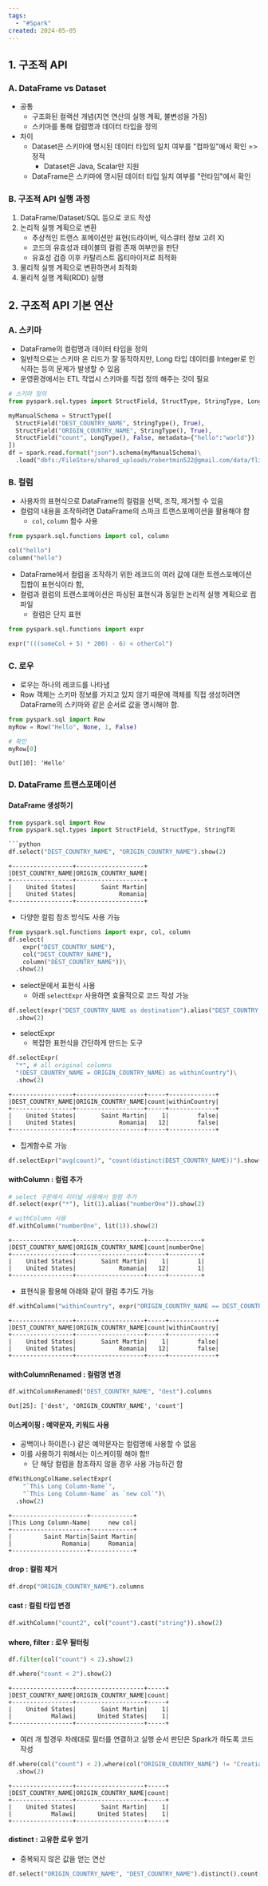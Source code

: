 ```yaml
---
tags:
  - "#Spark"
created: 2024-05-05
---
```



## 1. 구조적 API

### A. DataFrame vs Dataset

- 공통
	- 구조화된 컬랙션 개념(지연 연산의 실행 계획, 불변성을 가짐)
	- 스키마를 통해 컬럼명과 데이터 타입을 정의
- 차이
	- Dataset은 스키마에 명시된 데이터 타입의 일치 여부를 "컴파일"에서 확인 => 정적
		- Dataset은 Java, Scalar만 지원
	- DataFrame은 스키마에 명시된 데이터 타입 일치 여부를 "런타임"에서 확인

### B. 구조적 API 실행 과정

1. DataFrame/Dataset/SQL 등으로 코드 작성
2. 논리적 실행 계획으로 변환
	- 추상적인 트랜스 포메이션만 표현(드라이버, 익스큐터 정보 고려 X)
	- 코드의 유효성과 테이블의 컬럼 존재 여부만을 판단
	- 유효성 검증 이후 카탈리스트 옵티마이저로 최적화
3. 물리적 실행 계획으로 변환하면서 최적화
4. 물리적 실행 계획(RDD) 실행


## 2. 구조적 API 기본 연산

### A. 스키마

- DataFrame의 컬럼명과 데이터 타입을 정의
- 일반적으로는 스키마 온 리드가 잘 동작하지만, Long 타입 데이터를 Integer로 인식하는 등의 문제가 발생할 수 있음
- 운영환경에서는 ETL 작업시 스키마를 직접 정의 해주는 것이 필요

```python
# 스키마 정의
from pyspark.sql.types import StructField, StructType, StringType, LongType

myManualSchema = StructType([
  StructField("DEST_COUNTRY_NAME", StringType(), True),
  StructField("ORIGIN_COUNTRY_NAME", StringType(), True),
  StructField("count", LongType(), False, metadata={"hello":"world"})
])
df = spark.read.format("json").schema(myManualSchema)\
  .load("dbfs:/FileStore/shared_uploads/robertmin522@gmail.com/data/flight-data/json/2014_summary-1.json")
```


### B. 컬럼

- 사용자의 표현식으로 DataFrame의 컬럼을 선택, 조작, 제거할 수 있음
- 컬럼의 내용을 조작하려면 DataFrame의 스파크 트랜스포메이션을 활용해야 함
	- `col`, `column` 함수 사용
```python
from pyspark.sql.functions import col, column

col("hello")
column("hello")
```

- DataFrame에서 컬럼을 조작하기 위한 레코드의 여러 값에 대한 트렌스포메이션 집합이 표현식이라 함,
- 컬럼과 컬럼의 트랜스포메이션은 파싱된 표현식과 동일한 논리적 실행 계획으로 컴파일
	- 컬럼은 단지 표현
```python
from pyspark.sql.functions import expr

expr("(((someCol + 5) * 200) - 6) < otherCol")
```


### C. 로우

- 로우는 하나의 레코드를 나타냄
- Row 객체는 스키마 정보를 가지고 있지 않기 때문에 객체를 직접 생성하려면 DataFrame의 스키마와 같은 순서로 값을 명시해야 함.
```python
from pyspark.sql import Row
myRow = Row("Hello", None, 1, False)

# 확인
myRow[0]
```
```
Out[10]: 'Hello'
```


### D. DataFrame 트랜스포메이션

#### DataFrame 생성하기
```python
from pyspark.sql import Row
from pyspark.sql.types import StructField, StructType, StringT회

```python
df.select("DEST_COUNTRY_NAME", "ORIGIN_COUNTRY_NAME").show(2)
```
```
+-----------------+-------------------+
|DEST_COUNTRY_NAME|ORIGIN_COUNTRY_NAME|
+-----------------+-------------------+
|    United States|       Saint Martin|
|    United States|            Romania|
+-----------------+-------------------+
```
- 다양한 컬럼 참조 방식도 사용 가능
```python
from pyspark.sql.functions import expr, col, column
df.select(
    expr("DEST_COUNTRY_NAME"),
    col("DEST_COUNTRY_NAME"),
    column("DEST_COUNTRY_NAME"))\
  .show(2)
```

- select문에서 표현식 사용
	- 아래 `selectExpr` 사용하면 효율적으로 코드 작성 가능
```python
df.select(expr("DEST_COUNTRY_NAME as destination").alias("DEST_COUNTRY_NAME"))\
  .show(2)
```

- selectExpr
	- 복잡한 표현식을 간단하게 만드는 도구
```python
df.selectExpr(
  "*", # all original columns
  "(DEST_COUNTRY_NAME = ORIGIN_COUNTRY_NAME) as withinCountry")\
  .show(2)
```
```
+-----------------+-------------------+-----+-------------+
|DEST_COUNTRY_NAME|ORIGIN_COUNTRY_NAME|count|withinCountry|
+-----------------+-------------------+-----+-------------+
|    United States|       Saint Martin|    1|        false|
|    United States|            Romania|   12|        false|
+-----------------+-------------------+-----+-------------+
```

- 집계함수로 가능
```python
df.selectExpr("avg(count)", "count(distinct(DEST_COUNTRY_NAME))").show(2)
```

#### withColumn : 컬럼 추가

```python
# select 구문에서 리터널 사용해서 컬럼 추가
df.select(expr("*"), lit(1).alias("numberOne")).show(2)

# withColumn 사용
df.withColumn("numberOne", lit(1)).show(2)
```
```
+-----------------+-------------------+-----+---------+
|DEST_COUNTRY_NAME|ORIGIN_COUNTRY_NAME|count|numberOne|
+-----------------+-------------------+-----+---------+
|    United States|       Saint Martin|    1|        1|
|    United States|            Romania|   12|        1|
+-----------------+-------------------+-----+---------+
```

- 표현식을 활용해 아래와 같이 컬럼 추가도 가능
```python
df.withColumn("withinCountry", expr("ORIGIN_COUNTRY_NAME == DEST_COUNTRY_NAME")).show(2)
```
```
+-----------------+-------------------+-----+-------------+
|DEST_COUNTRY_NAME|ORIGIN_COUNTRY_NAME|count|withinCountry|
+-----------------+-------------------+-----+-------------+
|    United States|       Saint Martin|    1|        false|
|    United States|            Romania|   12|        false|
+-----------------+-------------------+-----+-------------+
```

#### withColumnRenamed : 컬럼명 변경

```python
df.withColumnRenamed("DEST_COUNTRY_NAME", "dest").columns
```
```
Out[25]: ['dest', 'ORIGIN_COUNTRY_NAME', 'count']
```


#### 이스케이핑 : 예약문자, 키워드 사용

- 공백이나 하이픈(-) 같은 예약문자는 컬럼명에 사용할 수 없음
- 이를 사용하기 위해서는 이스케이핑 해야 함!!
	- 단 해당 컬럼을 참조하지 않을 경우 사용 가능하긴 함
```python
dfWithLongColName.selectExpr(
    "`This Long Column-Name`",
    "`This Long Column-Name` as `new col`")\
  .show(2)
```
```
+---------------------+------------+
|This Long Column-Name|     new col|
+---------------------+------------+
|         Saint Martin|Saint Martin|
|              Romania|     Romania|
+---------------------+------------+
```


#### drop : 컬럼 제거

```python
df.drop("ORIGIN_COUNTRY_NAME").columns
```


#### cast : 컬럼 타입 변경

```python
df.withColumn("count2", col("count").cast("string")).show(2)
```


#### where, filter : 로우 필터링

```python
df.filter(col("count") < 2).show(2)

df.where("count < 2").show(2)
```
```
+-----------------+-------------------+-----+
|DEST_COUNTRY_NAME|ORIGIN_COUNTRY_NAME|count|
+-----------------+-------------------+-----+
|    United States|       Saint Martin|    1|
|           Malawi|      United States|    1|
+-----------------+-------------------+-----+
```

- 여러 개 할경우 차례대로 필터를 연결하고 실행 순서 판단은 Spark가 하도록 코드 작성
```python
df.where(col("count") < 2).where(col("ORIGIN_COUNTRY_NAME") != "Croatia")\
  .show(2)
```
```
+-----------------+-------------------+-----+
|DEST_COUNTRY_NAME|ORIGIN_COUNTRY_NAME|count|
+-----------------+-------------------+-----+
|    United States|       Saint Martin|    1|
|           Malawi|      United States|    1|
+-----------------+-------------------+-----+
```


#### distinct : 고유한 로우 얻기

- 중복되지 않은 값을 얻는 연산
```python
df.select("ORIGIN_COUNTRY_NAME", "DEST_COUNTRY_NAME").distinct().count()
```








